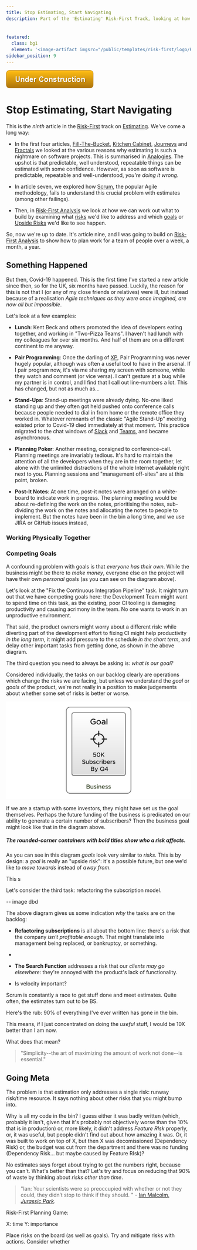 ```yaml
---
title: Stop Estimating, Start Navigating
description: Part of the 'Estimating' Risk-First Track, looking at how to work without estimates.


featured: 
  class: bg1
  element: '<image-artifact imgsrc="/public/templates/risk-first/logo/R1_logo_black.svg">Risk-First Analysis</image-artifact>'
sidebar_position: 9
---
```


![Under Construction](/img/state/uc.png)

# Stop Estimating, Start Navigating

This is the _ninth_ article in the [Risk-First](https://riskfirst.org) track on [Estimating](Start.md).  We've come a long way:

- In the first four articles, [Fill-The-Bucket](Fill-The-Bucket.md), [Kitchen Cabinet](Kitchen-Cabinet.md), [Journeys](Journeys.md) and [Fractals](Fractals.md) we looked at the various reasons why estimating is such a nightmare on software projects.  This is summarised in [Analogies](Analogies.md).  The upshot is that predictable, well understood, repeatable things can be estimated with some confidence.   However, as soon as software is predictable, repeatable and well-understood, _you're doing it wrong_.

- In article seven, we explored how [Scrum](Fixing-Scrum.md), the popular Agile methodology, fails to understand this crucial problem with estimates (among other failings).

- Then, in [Risk-First Analysis](Risk-First-Analysis.md) we look at how we can work out what to build by examining what [risks](/thinking/Glossary.md#risk) we'd like to address and which [goals](/thinking/Glossary.md#risk) or [Upside Risks](/thinking/Glossary.md#upside-risk) we'd like to see happen.  

So, now we're up to date.  It's article nine, and I was going to build on [Risk-First Analysis](Risk-First-Analysis.md) to show how to plan work for a team of people over a week, a month, a year.  

## Something Happened 

But then, Covid-19 happened.   This is the first time I've started a new article since then, so for the UK, six months have passed.  Luckily, the reason for this is not that I (or any of my close friends or relatives) were ill, but instead because of a realisation _Agile techniques as they were once imagined, are now all but impossible_.

Let's look at a few examples:

 - **Lunch**: Kent Beck and others promoted the idea of developers eating together, and working in "Two-Pizza Teams".  I haven't had lunch with my colleagues for over six months.  And half of them are on a different continent to me anyway.

 - **Pair Programming**:  Once the darling of [XP](http://www.extremeprogramming.org), Pair Programming was never hugely popular, although was often a useful tool to have in the arsenal.  If I pair program now, it's via me sharing my screen with someone, while they watch and comment (or vice versa).  I can't gesture at a bug while my partner is in control, and I find that I call out line-numbers a lot.  This has changed, but not as much as...
 
 - **Stand-Ups**:  Stand-up meetings were already dying.  No-one liked standing up and they often got held pushed onto conference calls because people needed to dial in from home or the remote office they worked in.  Whatever remnants of the classic "Agile Stand-Up" meeting existed prior to Covid-19 died immediately at that moment.  This practice migrated to the chat windows of [Slack](https://slack.com) and [Teams](https://teams.microsoft.com), and became asynchronous.  
 
 - **Planning Poker**: Another meeting, consigned to conference-call.  Planning meetings are invariably tedious.  It's hard to maintain the attention of all the developers when they are in the room together, let alone with the unlimited distractions of the whole Internet available right next to you.  Planning sessions and "management off-sites" are at this point, broken.
 
 - **Post-It Notes**:  At one time, post-it notes were arranged on a white-board to indicate work in progress.  The planning meeting would be about re-defining the work on the notes, prioritising the notes, sub-dividing the work on the notes and allocating the notes to people to implement.  But the notes have been in the bin a long time, and we use JIRA or GitHub issues instead,

### Working Physically Together 




### Competing Goals


A confounding problem with goals is that _everyone has their own_.  While the business might be there to _make money_, everyone else on the project will have their own _personal_ goals (as you can see on the diagram above).   

Let's look at the "Fix the Continuous Integration Pipeline" task.  It might turn out that we have competing goals here:  the Development Team might want to spend time on this task, as the existing, poor CI tooling is damaging productivity and causing acrimony in the team.  No one wants to work in an unproductive environment.

That said, the product owners might worry about a different risk:  while diverting part of the development effort to fixing CI might help productivity _in the long term_, it might add pressure to the schedule _in the short term_, and delay other important tasks from getting done, as shown in the above diagram.    





The third question you need to always be asking is:  _what is our goal?_

Considered individually, the tasks on our backlog clearly are operations which change the risks we are facing, but unless we understand the _goal_ or _goals_ of the product, we're not really in a position to make judgements about whether some set of risks is better or worse.

![One Goal](/img/generated/estimating/planner/one-goal.svg)

If we are a startup with some investors, they might have set us the goal themselves.  Perhaps the future funding of the business is predicated on our ability to generate a certain number of subscribers?  Then the business goal might look like that in the diagram above.

##### The rounded-corner containers with bold titles show _who a risk affects_.  

As you can see in this diagram _goals_ look very similar to _risks_.  This is by design:  a _goal_ is really an "upside risk":  it's a possible future, but one we'd like to _move towards_ instead of _away from_.



This s

Let's consider the third task: refactoring the subscription model.

-- image dbd

The above diagram gives us some indication _why_ the tasks are on the backlog:

 - **Refactoring subscriptions** is all about the bottom line: there's a risk that the company _isn't profitable enough_.  That might translate into management being replaced, or bankruptcy, or something.
 - 

 - **The Search Function** addresses a risk that our _clients may go elsewhere_:  they're annoyed with the product's lack of functionality.


 


 - Is velocity important?
 
 Scrum is constantly a race to get stuff done and meet estimates.  Quite often, the estimates turn out to be BS.
 
 Here's the rub: 90% of everything I've ever written has gone in the bin.
 
 This means, if I just concentrated on doing the _useful_ stuff, I would be 10X better than I am now.
 
What does that mean? 

> "Simplicity--the art of maximizing the amount of work not done--is essential."

## Going Meta




The problem is that estimation only addresses a single risk:  runway risk/time resource.  It says nothing about other risks that you might bump into.

Why is all my code in the bin?  I guess either it was badly written (which, probably it isn't, given that it's probably not objectively worse than the 10% that is in production) or, more likely, it didn't address _Feature RIsk_ properly, or, it was useful, but people didn't find out about how amazing it was.  Or, it was built to work on top of X, but then X was decomissioned (Dependency Risk) or, the budget was cut from the department and there was no funding (Dependency Risk... but maybe caused by Feature RIsk)?

No estimates says forget about trying to get the numbers right, because you can't.  What's better than that?  Let's try and focus on reducing that 90% of waste by thinking about _risks other than time_.

> "Ian: Your scientists were so preoccupied with whether or not they could, they didn’t stop to think if they should. " - [Ian Malcolm, _Jurassic Park_](https://en.wikipedia.org/wiki/Jurassic_Park).


Risk-First Planning Game:  

X: time 
Y: importance  

Place risks on the board (as well as goals).   Try and mitigate risks with actions.  Consider whether 

